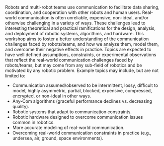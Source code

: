 
<p>
Robots and multi-robot teams use communication to facilitate data sharing, coordination, and cooperation with other robots and human users. Real-world communication is often unreliable, expensive, non-ideal, and/or otherwise challenging in a variety of ways. These challenges lead to interesting theoretical and practical ramifications for the design, analysis, and deployment of robotic systems, algorithms, and hardware. This workshop aims to foster a better understanding of the communication challenges faced by robots/teams, and how we analyze them, model them, and overcome their negative effects in practice. Topics are expected to have well defined assumptions, constraints, or experimental observations that reflect the real-world communication challenges faced by robots/teams, but may come from any sub-field of robotics and be motivated by any robotic problem. Example topics may include, but are not limited to:
<ul>
<li>Communication assumed/observed to be intermittent, lossy, difficult to model, highly asymmetric, partial, blocked, expensive, compressed, encrypted, or non-ideal in other ways.
<li>Any-Com algorithms (graceful performance declines vs. decreasing quality).
<li>Robotic systems that adapt to communication constraints.
<li>Robotic hardware designed to overcome communication issues common in robotics.
<li>More accurate modeling of real-world communication.
<li>Overcoming real-world communication constraints in practice (e.g., undersea, air, ground, space environments).
</ul>
</p>

